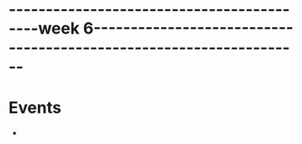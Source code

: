# ------------------------------------------week 6-------------------------------------------------------------------
# Events
- 
